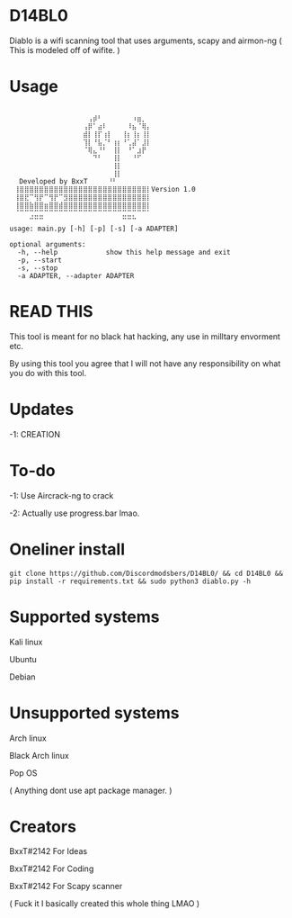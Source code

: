 # D14BL0
Diablo is a wifi scanning tool that uses arguments, scapy and airmon-ng ( This is modeled off of wifite. )

# Usage
```
⠀⠀⠀⠀⠀⠀⠀⠀⠀⠀⠀⠀⠀⠀⠀⠀⠀⠀⠀⠀⠀⠀⠀⠀⠀⠀⠀⠀⠀⠀
⠀⠀⠀⠀⠀⠀⠀⠀⠀⠀⠀⠀⠀⠀⠀⠀⢠⡾⠃⠀⠀⠀⠀⠀⠀⠰⣶⡀⠀⠀
⠀⠀⠀⠀⠀⠀⠀⠀⠀⠀⠀⠀⠀⠀⠀⢠⡿⠁⣴⠇⠀⠀⠀⠀⠸⣦⠈⢿⡄⠀
⠀⠀⠀⠀⠀⠀⠀⠀⠀⠀⠀⠀⠀⠀⠀⣾⡇⢸⡏⢰⡇⠀⠀⢸⡆⢸⡆⢸⡇⠀
⠀⠀⠀⠀⠀⠀⠀⠀⠀⠀⠀⠀⠀⠀⠀⢹⡇⠘⣧⡈⠃⢰⡆⠘⢁⣼⠁⣸⡇⠀
⠀⠀⠀⠀⠀⠀⠀⠀⠀⠀⠀⠀⠀⠀⠀⠈⢿⣄⠘⠃⠀⢸⡇⠀⠘⠁⣰⡟⠀⠀
⠀⠀⠀⠀⠀⠀⠀⠀⠀⠀⠀⠀⠀⠀⠀⠀⠀⠙⠃⠀⠀⢸⡇⠀⠀⠘⠋⠀⠀⠀
⠀⠀⠀⠀⠀⠀⠀⠀⠀⠀⠀⠀⠀⠀⠀⠀⠀⠀⠀⠀⠀⢸⡇⠀⠀⠀⠀⠀⠀⠀
⠀⠀⠀⠀⠀⠀⠀⠀⠀⠀⠀⠀⠀⠀⠀⠀⠀⠀⠀⠀⠀⢸⡇⠀⠀⠀⠀⠀⠀⠀
⠀⠀Developed by BxxT     ⠘⠃⠀⠀⠀⠀⠀⠀⠀
⠀⢸⣿⣿⣿⣿⣿⣿⣿⣿⣿⣿⣿⣿⣿⣿⣿⣿⣿⣿⣿⣿⣿⣿⣿⣿⣿⣿⡇Version 1.0⠀
⠀⢸⣿⣟⠉⢻⡟⠉⢻⡟⠉⣻⣿⣿⣿⣿⣿⣿⣿⣿⣿⣿⣿⣿⣿⣿⣿⣿⡇⠀
⠀⢸⣿⣿⣷⣿⣿⣶⣿⣿⣾⣿⣿⣿⣿⣿⣿⣿⣿⣿⣿⣿⣿⣿⣿⣿⣿⣿⡇⠀
⠀⠈⠉⠉⢉⣉⣉⠉⠉⠉⠉⠉⠉⠉⠉⠉⠉⠉⠉⠉⠉⠉⠉⣉⣉⡉⠉⠉⠁⠀
⠀⠀⠀⠀⠉⠉⠉⠀⠀⠀⠀⠀⠀⠀⠀⠀⠀⠀⠀⠀⠀⠀⠀⠉⠉⠉⠀⠀⠀⠀
usage: main.py [-h] [-p] [-s] [-a ADAPTER]

optional arguments:
  -h, --help            show this help message and exit
  -p, --start
  -s, --stop
  -a ADAPTER, --adapter ADAPTER
  ```
  
  # READ THIS
  
  This tool is meant for no black hat hacking, any use in milltary envorment etc.
  
  By using this tool you agree that I will not have any responsibility on what you do with this tool.
  
  # Updates
  
  -1: CREATION
  
  # To-do
  
  -1: Use Aircrack-ng to crack
  
  -2: Actually use progress.bar lmao.
  
  # Oneliner install
  
  ```
  git clone https://github.com/Discordmodsbers/D14BL0/ && cd D14BL0 && pip install -r requirements.txt && sudo python3 diablo.py -h
  ```
  
  # Supported systems
  
  Kali linux
  
  Ubuntu
  
  Debian
  
  # Unsupported systems
  
  Arch linux
  
  Black Arch linux
  
  Pop OS
  
  ( Anything dont use apt package manager. )
  
  # Creators
  
  BxxT#2142 For Ideas
  
  BxxT#2142 For Coding
  
  BxxT#2142 For Scapy scanner
  
  ( Fuck it I basically created this whole thing LMAO )
  
  
